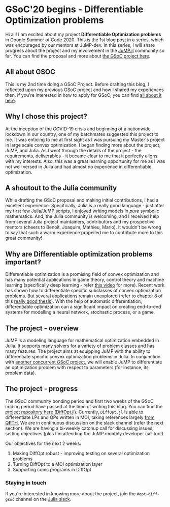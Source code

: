 # GSoC'20 begins - Differentiable Optimization problems

Hi all! I am excited about my project **Differentiable Optimization problems** in Google Summer of Code 2020. This is the 1st blog post in a series, which was encouraged by our mentors at JuMP-dev. In this series, I will share progress about the project and my involvement in the [JuMP.jl](https://jump.dev/JuMP.jl/stable/) community so far. You can find the proposal and more about [the GSoC project here](https://summerofcode.withgoogle.com/dashboard/project/5232064888045568/details/).

## All about GSOC
This is my 2nd time doing a GSoC Project. Before drafting this blog, I reflected upon my previous GSoC project and how I shared my experiences then. If you're interested in how to apply for GSoC, you can find [all about it here](http://www.imakshay.com/post/1).

## Why I chose this project?
At the inception of the COVID-19 crisis and beginning of a nationwide lockdown in our country, one of my batchmates suggested this project to me. It was enticing to me at first sight as I was pursuing my Master's project in large scale convex optimization. I began finding more about the project, JuMP, and Julia. As I went through the details of the project - the requirements, deliverables - it became clear to me that it perfectly aligns with my interests. Also, this was a great learning opportunity for me as I was not well versed in Julia and had almost no experience in differentiable optimization.

## A shoutout to the Julia community
While drafting the GSoC proposal and making initial contributions, I had a excellent experience. Specifically, Julia is a really good language - just after my first few Julia/JuMP scripts, I enjoyed writing models in *pure* symbolic mathematics. And, the Julia community is welcoming, and I received help from several Julia project maintainers, contributors and my prospective mentors (cheers to Benoît, Joaquim, Mathieu, Mario). It wouldn't be wrong to say that such a warm experience propelled me to contribute more to this great community!

## Why are Differentiable optimization problems important?
Differentiable optimization is a promising field of convex optimization and has many potential applications in game theory, control theory and machine learning (specifically deep learning - refer [this video](https://www.youtube.com/watch?v=NrcaNnEXkT8) for more). Recent work has shown how to differentiate specific subclasses of convex optimization problems. But several applications remain unexplored (refer to chapter 8 of this [really good thesis](https://github.com/bamos/thesis)). With the help of automatic differentiation, differentiable optimization can a significant impact on creating end-to-end systems for modelling a neural network, stochastic process, or a game.

## The project - overview
JuMP is a modeling language for mathematical optimization embedded in Julia. It supports many solvers for a variety of problem classes and has many features. The project aims at equipping JuMP with the ability to differentiate specific convex optimization problems in Julia. In conjunction with [another concurrent GSoC project](https://summerofcode.withgoogle.com/projects/#5934581011709952), we will enable JuMP to differentiate an optimization problem with respect to parameters (for instance, its problem data).

## The project - progress
The GSoC community bonding period and first two weeks of the GSoC coding period have passed at the time of writing this blog. You can find the [project repository here (DiffOpt.jl)](https://github.com/AKS1996/DiffOpt.jl). Currently, `DiffOpt.jl` is able to differentiate LPs and QPs written in MOI, taking references largely [from QPTH](https://locuslab.github.io/qpth/). We are in continuous discussion on the slack channel (refer the next section). We are having a bi-weekly catchup call for discussing issues, setting objectives (plus I'm attending the JuMP monthly developer call too!)  

Our objectives for the next 2 weeks:
1. Making DiffOpt robust - improving testing on several optimization problems
2. Turning DiffOpt to a MOI optimization layer
3. Supporting conic programs in DiffOpt


### Staying in touch
If you're interested in knowing more about the project, join the `#opt-diff-gsoc` channel on the [Julia slack](https://discourse.julialang.org/t/announcing-a-julia-slack/4866).
